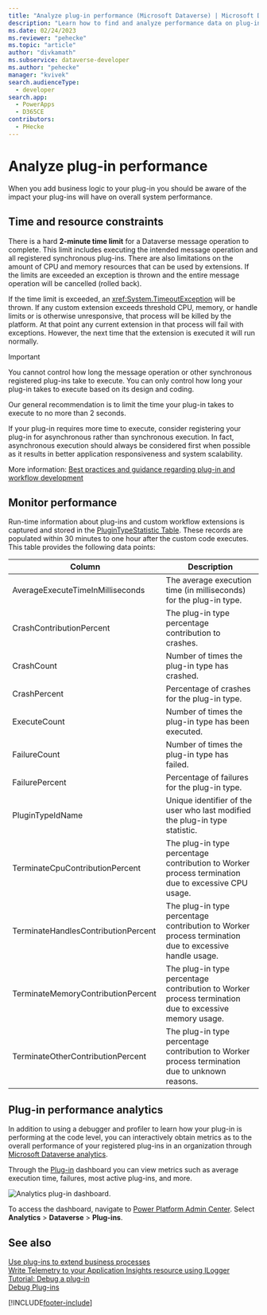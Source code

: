 ```yaml
---
title: "Analyze plug-in performance (Microsoft Dataverse) | Microsoft Docs"
description: "Learn how to find and analyze performance data on plug-ins execution."
ms.date: 02/24/2023
ms.reviewer: "pehecke"
ms.topic: "article"
author: "divkamath"
ms.subservice: dataverse-developer
ms.author: "pehecke"
manager: "kvivek"
search.audienceType: 
  - developer
search.app: 
  - PowerApps
  - D365CE
contributors:
  - PHecke
---
```

# Analyze plug-in performance

When you add business logic to your plug-in you should be aware of the impact your plug-ins will have on overall system performance.

## Time and resource constraints

There is a hard **2-minute time limit** for a Dataverse message operation to complete. This limit includes executing the intended message operation and all registered synchronous plug-ins. There are also limitations on the amount of CPU and memory resources that can be used by extensions. If the limits are exceeded an exception is thrown and the entire message operation will be cancelled (rolled back).

If the time limit is exceeded, an <xref:System.TimeoutException> will be thrown. If any custom extension exceeds threshold CPU, memory, or handle limits or is otherwise unresponsive, that process will be killed by the platform. At that point any current extension in that process will fail with exceptions. However, the next time that the extension is executed it will run normally.

> [!IMPORTANT]
> You cannot control how long the message operation or other synchronous registered plug-ins take to execute. You can only control how long your plug-in takes to execute based on its design and coding.
>
> Our general recommendation is to limit the time your plug-in takes to execute to no more than 2 seconds.
>
> If your plug-in requires more time to execute, consider registering your plug-in for asynchronous rather than synchronous execution. In fact, asynchronous execution should always be considered first when possible as it results in better application responsiveness and system scalability.

More information: [Best practices and guidance regarding plug-in and workflow development](best-practices/business-logic/index.md)

## Monitor performance

Run-time information about plug-ins and custom workflow extensions is captured and stored in the [PluginTypeStatistic Table](reference/entities/plugintypestatistic.md). These records are populated within 30 minutes to one hour after the custom code executes. This table provides the following data points:

|**Column**|**Description**|
|--|--|
|AverageExecuteTimeInMilliseconds|The average execution time (in milliseconds) for the plug-in type. |
|CrashContributionPercent|The plug-in type percentage contribution to crashes. |
|CrashCount|Number of times the plug-in type has crashed. |
|CrashPercent|Percentage of crashes for the plug-in type. |
|ExecuteCount|Number of times the plug-in type has been executed. |
|FailureCount |Number of times the plug-in type has failed. |
|FailurePercent|Percentage of failures for the plug-in type. |
|PluginTypeIdName|Unique identifier of the user who last modified the plug-in type statistic. |
|TerminateCpuContributionPercent |The plug-in type percentage contribution to Worker process termination due to excessive CPU usage. |
|TerminateHandlesContributionPercent |The plug-in type percentage contribution to Worker process termination due to excessive handle usage. |
|TerminateMemoryContributionPercent|The plug-in type percentage contribution to Worker process termination due to excessive memory usage. |
|TerminateOtherContributionPercent|The plug-in type percentage contribution to Worker process termination due to unknown reasons. |

## Plug-in performance analytics

In addition to using a debugger and profiler to learn how your plug-in is performing at the code level, you can interactively obtain metrics as to the overall performance of your registered plug-ins in an organization through [Microsoft Dataverse analytics](/power-platform/admin/analytics-common-data-service).

Through the [Plug-in](/power-platform/admin/analytics-common-data-service#plug-ins) dashboard you can view metrics such as average execution time, failures, most active plug-ins, and more.

![Analytics plug-in dashboard.](media/cds-insights-plugins.png)

To access the dashboard, navigate to [Power Platform Admin Center](https://admin.powerplatform.microsoft.com/). Select **Analytics** > **Dataverse** > **Plug-ins**.

## See also

[Use plug-ins to extend business processes](plug-ins.md)  
[Write Telemetry to your Application Insights resource using ILogger](application-insights-ilogger.md)  
[Tutorial: Debug a plug-in](tutorial-debug-plug-in.md)  
[Debug Plug-ins](debug-plug-in.md)


[!INCLUDE[footer-include](../../includes/footer-banner.md)]
